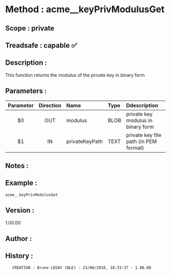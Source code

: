 ﻿# **Method :** acme__keyPrivModulusGet## **Scope :** private## **Treadsafe :** capable ✅ ## **Description :** This function returns the modulus of the private key in binary form## **Parameters :** | Parameter | Direction | Name | Type | Ddescription | |:----:|:----:|:----|:----|:----| | $0 | OUT | modulus | BLOB | private key modulus in binary form | | $1 | IN | privateKeyPath | TEXT | private key file path (in PEM format) | ## **Notes :** ## **Example :** ```acme__keyPrivModulusGet```## **Version :** 1.00.00## **Author :** ## **History :**        CREATION : Bruno LEGAY (BLE) - 23/06/2018, 18:33:37 - 1.00.00